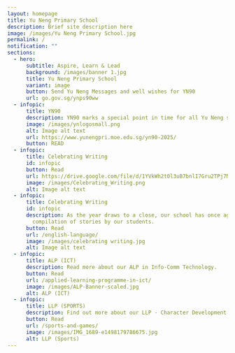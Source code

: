 ```yaml
---
layout: homepage
title: Yu Neng Primary School
description: Brief site description here
image: /images/Yu Neng Primary School.jpg
permalink: /
notification: ""
sections:
  - hero:
      subtitle: Aspire, Learn & Lead
      background: /images/banner 1.jpg
      title: Yu Neng Primary School
      variant: image
      button: Send Yu Neng Messages and well wishes for YN90
      url: go.gov.sg/ynps90ww
  - infopic:
      title: YN90
      description: YN90 marks a special point in time for all Yu Neng students and staff.
      image: /images/ynlogosmall.png
      alt: Image alt text
      url: https://www.yunengpri.moe.edu.sg/yn90-2025/
      button: READ
  - infopic:
      title: Celebrating Writing
      id: infopic
      button: Read
      url: https://drive.google.com/file/d/1YVkWh2t0l3uB7bnlI7Gru2TPj7NuyFWL/view?usp=sharing
      image: /images/Celebrating_Writing.png
      alt: Image alt text
  - infopic:
      title: Celebrating Writing
      id: infopic
      description: As the year draws to a close, our school has once again published a
        compilation of stories by our students.
      button: Read
      url: /english-language/
      image: /images/celebrating writing.jpg
      alt: Image alt text
  - infopic:
      title: ALP (ICT)
      description: Read more about our ALP in Info-Comm Technology.
      button: Read
      url: /applied-learning-programme-in-ict/
      image: /images/ALP-Banner-scaled.jpg
      alt: ALP (ICT)
  - infopic:
      title: LLP (SPORTS)
      description: Find out more about our LLP - Character Development Through Sports.
      button: Read
      url: /sports-and-games/
      image: /images/IMG_1689-e1498179786675.jpg
      alt: LLP (Sports)
---
```

